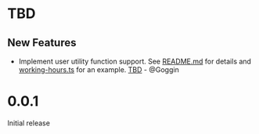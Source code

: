 # TBD

## New Features

- Implement user utility function support.  See [README.md](../README.md) for details and [working-hours.ts](examples/working-hours.ts) for an example. [TBD](TBD) - @Goggin

# 0.0.1

Initial release